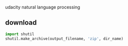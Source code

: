 udacity natural language processing
## download

``` python
import shutil
shutil.make_archive(output_filename, 'zip', dir_name)
````